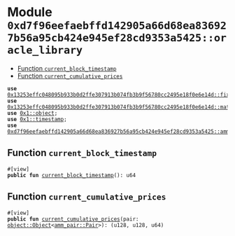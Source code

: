 
<a id="0xd7f96eefaebffd142905a66d68ea836927b56a95cb424e945ef28cd9353a5425_oracle_library"></a>

# Module `0xd7f96eefaebffd142905a66d68ea836927b56a95cb424e945ef28cd9353a5425::oracle_library`



-  [Function `current_block_timestamp`](#0xd7f96eefaebffd142905a66d68ea836927b56a95cb424e945ef28cd9353a5425_oracle_library_current_block_timestamp)
-  [Function `current_cumulative_prices`](#0xd7f96eefaebffd142905a66d68ea836927b56a95cb424e945ef28cd9353a5425_oracle_library_current_cumulative_prices)


<pre><code><b>use</b> <a href="">0x13253effc048095b933b0d2ffe307913b074fb3b9f56780cc2495e18f0e6e14d::fixedpoint64</a>;
<b>use</b> <a href="">0x13253effc048095b933b0d2ffe307913b074fb3b9f56780cc2495e18f0e6e14d::math</a>;
<b>use</b> <a href="">0x1::object</a>;
<b>use</b> <a href="">0x1::timestamp</a>;
<b>use</b> <a href="pair.md#0xd7f96eefaebffd142905a66d68ea836927b56a95cb424e945ef28cd9353a5425_amm_pair">0xd7f96eefaebffd142905a66d68ea836927b56a95cb424e945ef28cd9353a5425::amm_pair</a>;
</code></pre>



<a id="0xd7f96eefaebffd142905a66d68ea836927b56a95cb424e945ef28cd9353a5425_oracle_library_current_block_timestamp"></a>

## Function `current_block_timestamp`



<pre><code>#[view]
<b>public</b> <b>fun</b> <a href="oracle_library.md#0xd7f96eefaebffd142905a66d68ea836927b56a95cb424e945ef28cd9353a5425_oracle_library_current_block_timestamp">current_block_timestamp</a>(): u64
</code></pre>



<a id="0xd7f96eefaebffd142905a66d68ea836927b56a95cb424e945ef28cd9353a5425_oracle_library_current_cumulative_prices"></a>

## Function `current_cumulative_prices`



<pre><code>#[view]
<b>public</b> <b>fun</b> <a href="oracle_library.md#0xd7f96eefaebffd142905a66d68ea836927b56a95cb424e945ef28cd9353a5425_oracle_library_current_cumulative_prices">current_cumulative_prices</a>(pair: <a href="_Object">object::Object</a>&lt;<a href="pair.md#0xd7f96eefaebffd142905a66d68ea836927b56a95cb424e945ef28cd9353a5425_amm_pair_Pair">amm_pair::Pair</a>&gt;): (u128, u128, u64)
</code></pre>
